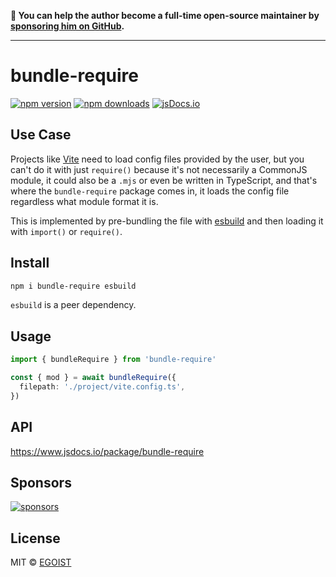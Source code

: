**💛 You can help the author become a full-time open-source maintainer by [sponsoring him on GitHub](https://github.com/sponsors/egoist).**

---

# bundle-require

[![npm version](https://badgen.net/npm/v/bundle-require)](https://npm.im/bundle-require) [![npm downloads](https://badgen.net/npm/dm/express)](https://npm.im/bundle-require) [![jsDocs.io](https://img.shields.io/badge/jsDocs.io-reference-blue)](https://www.jsdocs.io/package/bundle-require)

## Use Case

Projects like [Vite](https://vitejs.dev) need to load config files provided by the user, but you can't do it with just `require()` because it's not necessarily a CommonJS module, it could also be a `.mjs` or even be written in TypeScript, and that's where the `bundle-require` package comes in, it loads the config file regardless what module format it is.

This is implemented by pre-bundling the file with [esbuild](https://esbuild.github.io/) and then loading it with `import()` or `require()`.

## Install

```bash
npm i bundle-require esbuild
```

`esbuild` is a peer dependency.

## Usage

```ts
import { bundleRequire } from 'bundle-require'

const { mod } = await bundleRequire({
  filepath: './project/vite.config.ts',
})
```

## API

https://www.jsdocs.io/package/bundle-require

## Sponsors

[![sponsors](https://sponsors-images.egoist.sh/sponsors.svg)](https://github.com/sponsors/egoist)

## License

MIT &copy; [EGOIST](https://github.com/sponsors/egoist)
